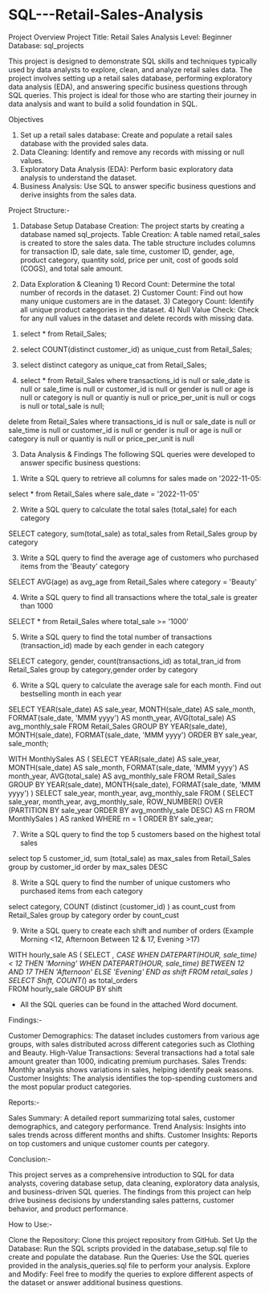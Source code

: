# SQL---Retail-Sales-Analysis



Project Overview
Project Title: Retail Sales Analysis
Level: Beginner
Database: sql_projects




This project is designed to demonstrate SQL skills and techniques typically used by data analysts to explore, clean, and analyze retail sales data. The project involves setting up a retail sales database, performing exploratory data analysis (EDA), and answering specific business questions through SQL queries. This project is ideal for those who are starting their journey in data analysis and want to build a solid foundation in SQL.





Objectives
1) Set up a retail sales database:  Create and populate a retail sales database with the provided sales data.
2) Data Cleaning: Identify and remove any records with missing or null values.
3) Exploratory Data Analysis (EDA): Perform basic exploratory data analysis to understand the dataset.
4) Business Analysis: Use SQL to answer specific business questions and derive insights from the sales data.


Project Structure:-

1. Database Setup
           Database Creation: The project starts by creating a database named sql_projects.
           Table Creation: A table named retail_sales is created to store the sales data. The table structure includes columns for transaction ID, sale              date, sale time, customer ID, gender, age, product category, quantity sold, price per unit, cost of goods sold (COGS), and total sale amount.


2. Data Exploration & Cleaning
        1) Record Count: Determine the total number of records in the dataset.
        2) Customer Count: Find out how many unique customers are in the dataset.
        3) Category Count: Identify all unique product categories in the dataset.
        4) Null Value Check: Check for any null values in the dataset and delete records with missing data.


1) select * from Retail_Sales;

2) select COUNT(distinct customer_id) as unique_cust from Retail_Sales;

3) select distinct category as unique_cat from Retail_Sales;

4) select * from Retail_Sales 
where 
	transactions_id is null 
        or sale_date is null 
        or sale_time is null
	or customer_id is null 
        or gender is null 
        or age is null or 
	category is null 
        or quantiy is null 
        or price_per_unit is null
	or cogs is null 
        or total_sale is null;

delete from Retail_Sales 
where 
		transactions_id is null or sale_date is null or sale_time is null
	or customer_id is null or gender is null or age is null or 
	category is null or quantiy is null or price_per_unit is null




3. Data Analysis & Findings
The following SQL queries were developed to answer specific business questions:


1) Write a SQL query to retrieve all columns for sales made on '2022-11-05:

select * from Retail_Sales
where sale_date = '2022-11-05'


2) Write a SQL query to calculate the total sales (total_sale) for each category

SELECT category,
sum(total_sale) as total_sales
 from Retail_Sales
 group by category

 3) Write a SQL query to find the average age of customers who purchased items from the 'Beauty' category
 
 SELECT
AVG(age) as avg_age
from Retail_Sales
where category = 'Beauty'

4) Write a SQL query to find all transactions where the total_sale is greater than 1000

SELECT *
from Retail_Sales
where total_sale >= '1000'


5) Write a SQL query to find the total number of transactions (transaction_id) made by each gender in each category

SELECT
category,
gender,
count(transactions_id) as total_tran_id from Retail_Sales
group by category,gender 
order by category


6) Write a SQL query to calculate the average sale for each month. Find out bestselling month in each year

SELECT 
    YEAR(sale_date) AS sale_year,
    MONTH(sale_date) AS sale_month,
    FORMAT(sale_date, 'MMM yyyy') AS month_year,
    AVG(total_sale) AS avg_monthly_sale
FROM Retail_Sales
GROUP BY 
    YEAR(sale_date),
    MONTH(sale_date),
    FORMAT(sale_date, 'MMM yyyy')
ORDER BY 
    sale_year, sale_month;


WITH MonthlySales AS (
    SELECT 
        YEAR(sale_date) AS sale_year,
        MONTH(sale_date) AS sale_month,
        FORMAT(sale_date, 'MMM yyyy') AS month_year,
        AVG(total_sale) AS avg_monthly_sale
    FROM Retail_Sales
    GROUP BY 
        YEAR(sale_date),
        MONTH(sale_date),
        FORMAT(sale_date, 'MMM yyyy')
)
SELECT sale_year, month_year, avg_monthly_sale
FROM (
    SELECT 
        sale_year,
        month_year,
        avg_monthly_sale,
        ROW_NUMBER() OVER (PARTITION BY sale_year ORDER BY avg_monthly_sale DESC) AS rn
    FROM MonthlySales
) AS ranked
WHERE rn = 1
ORDER BY sale_year;


7) Write a SQL query to find the top 5 customers based on the highest total sales

 select top 5
customer_id,
sum (total_sale) as max_sales from Retail_Sales
group by customer_id order by max_sales DESC

8) Write a SQL query to find the number of unique customers who purchased items from each category

select category,
COUNT (distinct (customer_id) ) as count_cust from Retail_Sales
group by category order by count_cust

9) Write a SQL query to create each shift and number of orders (Example Morning <12, Afternoon Between 12 & 17, Evening >17)

WITH hourly_sale
AS
(
SELECT *,
    CASE
        WHEN DATEPART(HOUR, sale_time) < 12 THEN 'Morning'
        WHEN DATEPART(HOUR,  sale_time) BETWEEN 12 AND 17 THEN 'Afternoon'
        ELSE 'Evening'
    END as shift
FROM retail_sales
)
SELECT 
    Shift,
    COUNT(*) as total_orders    
FROM hourly_sale
GROUP BY shift

* All the SQL queries can be found in the attached Word document.

Findings:-

Customer Demographics: The dataset includes customers from various age groups, with sales distributed across different categories such as Clothing and Beauty.
High-Value Transactions: Several transactions had a total sale amount greater than 1000, indicating premium purchases.
Sales Trends: Monthly analysis shows variations in sales, helping identify peak seasons.
Customer Insights: The analysis identifies the top-spending customers and the most popular product categories.


Reports:-

Sales Summary: A detailed report summarizing total sales, customer demographics, and category performance.
Trend Analysis: Insights into sales trends across different months and shifts.
Customer Insights: Reports on top customers and unique customer counts per category.



Conclusion:-

This project serves as a comprehensive introduction to SQL for data analysts, covering database setup, data cleaning, exploratory data analysis, and business-driven SQL queries. The findings from this project can help drive business decisions by understanding sales patterns, customer behavior, and product performance.


How to Use:-

Clone the Repository: Clone this project repository from GitHub.
Set Up the Database: Run the SQL scripts provided in the database_setup.sql file to create and populate the database.
Run the Queries: Use the SQL queries provided in the analysis_queries.sql file to perform your analysis.
Explore and Modify: Feel free to modify the queries to explore different aspects of the dataset or answer additional business questions.
